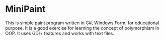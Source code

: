 # MiniPaint
This is simple paint program written in C#, Windows Form, for educational purpose. 
It is a good exercise for learning the concept of polymorphism in OOP.
It uses GDI+ features and works with text files.
